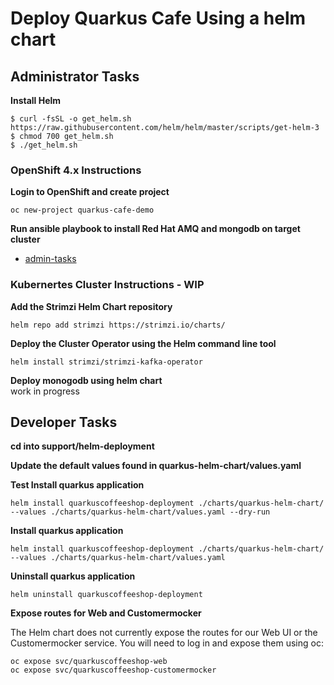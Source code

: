 # Deploy Quarkus Cafe Using a helm chart

## Administrator Tasks 
    
**Install Helm**
```
$ curl -fsSL -o get_helm.sh https://raw.githubusercontent.com/helm/helm/master/scripts/get-helm-3
$ chmod 700 get_helm.sh
$ ./get_helm.sh
```

### OpenShift 4.x Instructions 
**Login to OpenShift and create project**
```
oc new-project quarkus-cafe-demo
```

**Run ansible playbook to install Red Hat AMQ and mongodb on target cluster**
* [admin-tasks](https://github.com/jeremyrdavis/quarkus-cafe-demo/tree/master/support/helm-deployment/admin-tasks)


### Kubernertes Cluster Instructions - WIP

**Add the Strimzi Helm Chart repository**
```
helm repo add strimzi https://strimzi.io/charts/
```

**Deploy the Cluster Operator using the Helm command line tool**
```
helm install strimzi/strimzi-kafka-operator
```

**Deploy monogodb using helm chart**  
work in progress

## Developer Tasks 
**cd into support/helm-deployment**

**Update the default values found in quarkus-helm-chart/values.yaml** 

**Test Install quarkus application**
```
helm install quarkuscoffeeshop-deployment ./charts/quarkus-helm-chart/ --values ./charts/quarkus-helm-chart/values.yaml --dry-run
```

**Install quarkus application**
```
helm install quarkuscoffeeshop-deployment ./charts/quarkus-helm-chart/ --values ./charts/quarkus-helm-chart/values.yaml
```
**Uninstall quarkus application**
```
helm uninstall quarkuscoffeeshop-deployment
```

**Expose routes for Web and Customermocker**

The Helm chart does not currently expose the routes for our Web UI or the Customermocker service.  You will need to log in and expose them using oc:

```shell script
oc expose svc/quarkuscoffeeshop-web
oc expose svc/quarkuscoffeeshop-customermocker
```
